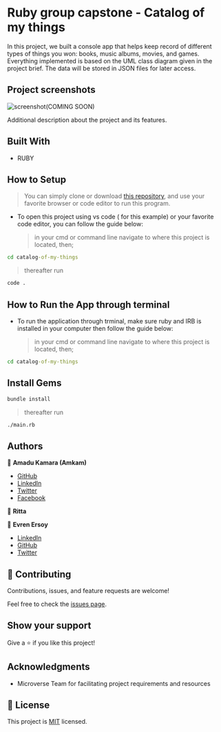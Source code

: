 # Ruby group capstone - Catalog of my things

In this project, we built a console app that helps keep record of 
different types of things you won: books, music albums, movies, and games. 
Everything implemented is based on the UML class diagram given in the project brief. 
The data will be stored in JSON files for later access.
## Project screenshots

![screenshot(COMING SOON)]()

Additional description about the project and its features.

## Built With

- RUBY

## How to Setup

> You can simply clone or download [this repository](https://github.com/AmaduKamara/catalog-of-my-things), and use your favorite browser or code editor to run this program.


- To open this project using vs code ( for this example) or your favorite code editor, you can follow the guide below:
  > in your cmd or command line navigate to where this project is located, then;

```cmd
cd catalog-of-my-things
```

> thereafter run

```cmd
code .
```

## How to Run the App through terminal

- To run the application through trminal, make sure ruby and IRB is installed in your computer then follow the guide below:
  > in your cmd or command line navigate to where this project is located, then;

```cmd
cd catalog-of-my-things
```

## Install Gems


```cmd
bundle install
```
> thereafter run

```cmd
./main.rb
```

## Authors

👤 **Amadu Kamara (Amkam)**

- [GitHub](https://github.com/AmaduKamara)
- [LinkedIn](https://www.linkedin.com/in/amadu-kamara-3b60a25b)
- [Twitter](https://twitter.com/DevAmkam)
- [Facebook](https://www.facebook.com/amadus.kamara.7)

👤 **Ritta**


👤 **Evren Ersoy**

- [LinkedIn](https://www.linkedin.com/in/ewoskyx/)
- [GitHub](https://github.com/Ewoskyx)
- [Twitter](https://twitter.com/Ewoskyx)

## 🤝 Contributing

Contributions, issues, and feature requests are welcome!

Feel free to check the [issues page](../../issues/).

## Show your support

Give a ⭐️ if you like this project!

## Acknowledgments

- Microverse Team for facilitating project requirements and resources

## 📝 License

This project is [MIT](./MIT.md) licensed.
